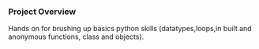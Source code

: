 ### Project Overview

 Hands on for brushing up basics python skills (datatypes,loops,in built and anonymous functions, class and objects).


